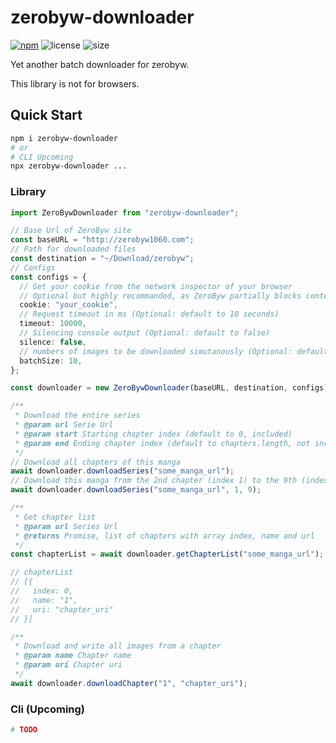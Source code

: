 # zerobyw-downloader

[![npm](https://img.shields.io/npm/v/zerobyw-downloader.svg)](https://www.npmjs.com/package/zerobyw-downloader)
![license](https://img.shields.io/npm/l/zerobyw-downloader.svg)
![size](https://img.shields.io/github/repo-size/yinyanfr/zerobyw-downloader)

Yet another batch downloader for zerobyw.

This library is not for browsers.

## Quick Start

```bash
npm i zerobyw-downloader
# or
# CLI Upcoming
npx zerobyw-downloader ...
```

### Library

```typescript
import ZeroBywDownloader from "zerobyw-downloader";

// Base Url of ZeroByw site
const baseURL = "http://zerobyw1060.com";
// Path for downloaded files
const destination = "~/Download/zerobyw";
// Configs
const configs = {
  // Get your cookie from the network inspector of your browser
  // Optional but highly recommanded, as ZeroByw partially blocks content for non-paid users
  cookie: "your_cookie",
  // Request timeout in ms (Optional: default to 10 seconds)
  timeout: 10000,
  // Silencing console output (Optional: default to false)
  silence: false,
  // numbers of images to be downloaded simutanously (Optional: default to 10)
  batchSize: 10,
};

const downloader = new ZeroBywDownloader(baseURL, destination, configs);

/**
 * Download the entire series
 * @param url Serie Url
 * @param start Starting chapter index (default to 0, included)
 * @param end Ending chapter index (default to chapters.length, not included)
 */
// Download all chapters of this manga
await downloader.downloadSeries("some_manga_url");
// Download this manga from the 2nd chapter (index 1) to the 9th (index 8) chapter ordered on the webpage
await downloader.downloadSeries("some_manga_url", 1, 9);

/**
 * Get chapter list
 * @param url Series Url
 * @returns Promise, list of chapters with array index, name and url
 */
const chapterList = await downloader.getChapterList("some_manga_url");

// chapterList
// [{
//   index: 0,
//   name: "1",
//   uri: "chapter_uri"
// }]

/**
 * Download and write all images from a chapter
 * @param name Chapter name
 * @param uri Chapter uri
 */
await downloader.downloadChapter("1", "chapter_uri");
```

### Cli (Upcoming)

```bash
# TODO
```

